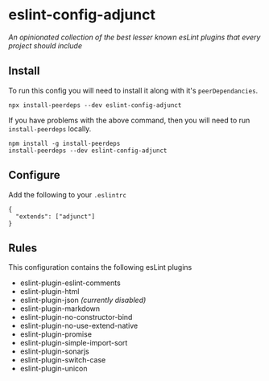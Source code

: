 # eslint-config-adjunct
_An opinionated collection of the best lesser known esLint plugins that every project should include_

## Install

To run this config you will need to install it along with it's `peerDependancies`.

```
npx install-peerdeps --dev eslint-config-adjunct
```

If you have problems with the above command, then you will need to run `install-peerdeps` locally.

```
npm install -g install-peerdeps
install-peerdeps --dev eslint-config-adjunct
```

## Configure

Add the following to your `.eslintrc`
```
{
  "extends": ["adjunct"]
}
```

## Rules

This configuration contains the following esLint plugins

 - eslint-plugin-eslint-comments
 - eslint-plugin-html
 - eslint-plugin-json _(currently disabled)_
 - eslint-plugin-markdown
 - eslint-plugin-no-constructor-bind
 - eslint-plugin-no-use-extend-native
 - eslint-plugin-promise
 - eslint-plugin-simple-import-sort
 - eslint-plugin-sonarjs
 - eslint-plugin-switch-case
 - eslint-plugin-unicon
